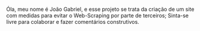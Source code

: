 Óla, meu nome é João Gabriel, e esse projeto se trata da criação de um site com medidas para evitar o Web-Scraping por parte de terceiros; Sinta-se livre para colaborar e fazer comentários construtivos.
